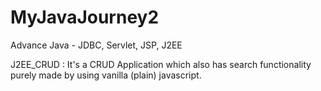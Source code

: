 # MyJavaJourney2
Advance Java - JDBC, Servlet, JSP, J2EE

J2EE_CRUD : It's a CRUD Application which also has search functionality purely made by using vanilla (plain) javascript.
